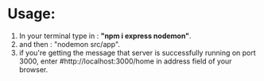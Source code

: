 # Usage:

1. In your terminal type in : <b>"npm i express nodemon"</b>.
2. and then : "nodemon src/app".
3. if you're getting the message that server is successfully running on port 3000, enter #http://localhost:3000/home in address field of your browser.
